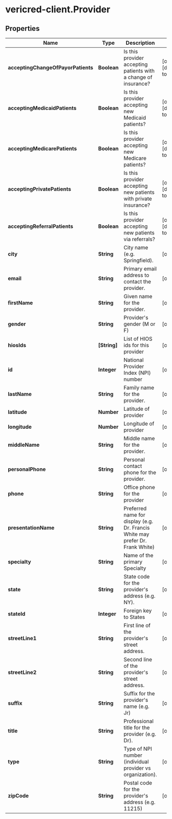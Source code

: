 # vericred-client.Provider

## Properties
Name | Type | Description | Notes
------------ | ------------- | ------------- | -------------
**acceptingChangeOfPayorPatients** | **Boolean** | Is this provider accepting patients with a change of insurance? | [optional] [default to false]
**acceptingMedicaidPatients** | **Boolean** | Is this provider accepting new Medicaid patients? | [optional] [default to false]
**acceptingMedicarePatients** | **Boolean** | Is this provider accepting new Medicare patients? | [optional] [default to false]
**acceptingPrivatePatients** | **Boolean** | Is this provider accepting new patients with private insurance? | [optional] [default to false]
**acceptingReferralPatients** | **Boolean** | Is this provider accepting new patients via referrals? | [optional] [default to false]
**city** | **String** | City name (e.g. Springfield). | [optional] 
**email** | **String** | Primary email address to contact the provider. | [optional] 
**firstName** | **String** | Given name for the provider. | [optional] 
**gender** | **String** | Provider&#39;s gender (M or F) | [optional] 
**hiosIds** | **[String]** | List of HIOS ids for this provider | [optional] 
**id** | **Integer** | National Provider Index (NPI) number | [optional] 
**lastName** | **String** | Family name for the provider. | [optional] 
**latitude** | **Number** | Latitude of provider | [optional] 
**longitude** | **Number** | Longitude of provider | [optional] 
**middleName** | **String** | Middle name for the provider. | [optional] 
**personalPhone** | **String** | Personal contact phone for the provider. | [optional] 
**phone** | **String** | Office phone for the provider | [optional] 
**presentationName** | **String** | Preferred name for display (e.g. Dr. Francis White may prefer Dr. Frank White) | [optional] 
**specialty** | **String** | Name of the primary Specialty | [optional] 
**state** | **String** | State code for the provider&#39;s address (e.g. NY). | [optional] 
**stateId** | **Integer** | Foreign key to States | [optional] 
**streetLine1** | **String** | First line of the provider&#39;s street address. | [optional] 
**streetLine2** | **String** | Second line of the provider&#39;s street address. | [optional] 
**suffix** | **String** | Suffix for the provider&#39;s name (e.g. Jr) | [optional] 
**title** | **String** | Professional title for the provider (e.g. Dr). | [optional] 
**type** | **String** | Type of NPI number (individual provider vs organization). | [optional] 
**zipCode** | **String** | Postal code for the provider&#39;s address (e.g. 11215) | [optional] 


